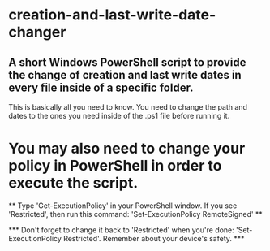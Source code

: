 # creation-and-last-write-date-changer
## A short Windows PowerShell script to provide the change of creation and last write dates in every file inside of a specific folder.

This is basically all you need to know. You need to change the path and dates to the ones you need inside of the .ps1 file before running it.
# You may also need to change your policy in PowerShell in order to execute the script. 

** Type 'Get-ExecutionPolicy' in your PowerShell window. If you see 'Restricted', then run this command: 'Set-ExecutionPolicy RemoteSigned' **

*** Don't forget to change it back to 'Restricted' when you're done: 'Set-ExecutionPolicy Restricted'. Remember about your device's safety. ***
